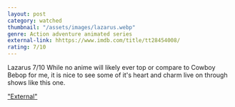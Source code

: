 ```yaml
---
layout: post
category: watched
thumbnail: "/assets/images/lazarus.webp"
genre: Action adventure animated series
external-link: hhttps://www.imdb.com/title/tt28454008/
rating: 7/10
---
```

Lazarus
7/10
While no anime will likely ever top or compare to Cowboy Bebop for me, it is nice to see some of it's heart and charm live on through shows like this one.

["External"](https://www.imdb.com/title/tt28454008/)
